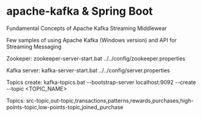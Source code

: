 # apache-kafka & Spring Boot
Fundamental Concepts of Apache  Kafka Streaming Middlewear

Few samples of using Apache Kafka (Windows version) and API for Streaming Messaging


Zookeper:
zookeeper-server-start.bat ../../config/zookeeper.properties

Kafka server:
kafka-server-start.bat ../../config/server.properties

Topics create:
kafka-topics.bat --bootstrap-server localhost:9092 --create --topic <TOPIC_NAME>

Topics: src-topic,out-topic,transactions,patterns,rewards,purchases,high-points-topic,low-points-topic,joined_purchase
